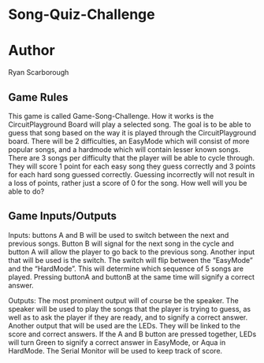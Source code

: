 # Song-Quiz-Challenge

# Author
Ryan Scarborough

## Game Rules
This game is called Game-Song-Challenge. How it works is the CircuitPlayground Board will play a selected song. The goal is to be able to guess that song based on the way it is played through the CircuitPlayground board. There will be 2 difficulties, an EasyMode which will consist of more popular songs, and a hardmode which will contain lesser known songs. There are 3 songs per difficulty that the player will be able to cycle through. They will score 1 point for each easy song they guess correctly and 3 points for each hard song guessed correctly. Guessing incorrectly will not result in a loss of points, rather just a score of 0 for the song. How well will you be able to do?

## Game Inputs/Outputs
Inputs: buttons A and B will be used to switch between the next and previous songs. Button B will signal for the next song in the cycle and button A will allow the player to go back to the previous song. Another input that will be used is the switch. The switch will flip between the “EasyMode” and the “HardMode”. This will determine which sequence of 5 songs are played. Pressing buttonA and buttonB at the same time will signify a correct answer.

Outputs: The most prominent output will of course be the speaker. The speaker will be used to play the songs that the player is trying to guess, as well as to ask the player if they are ready, and to signify a correct answer. Another output that will be used are the LEDs. They will be linked to the score and correct answers. If the A and B button are pressed together, LEDs will turn Green to signify a correct answer in EasyMode, or Aqua in HardMode. The Serial Monitor will be used to keep track of score.
